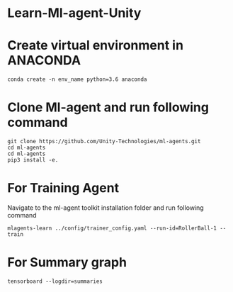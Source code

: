 # Learn-Ml-agent-Unity

# Create virtual environment in ANACONDA
```
conda create -n env_name python=3.6 anaconda
```

# Clone Ml-agent and run following command
```
git clone https://github.com/Unity-Technologies/ml-agents.git  
cd ml-agents  
cd ml-agents  
pip3 install -e.
```


# For Training Agent
Navigate to the ml-agent toolkit installation folder and run following command
```
mlagents-learn ../config/trainer_config.yaml --run-id=RollerBall-1 --train
```

# For Summary graph
```
tensorboard --logdir=summaries
```
